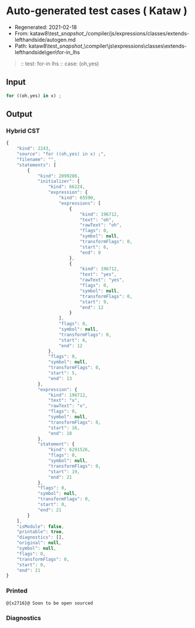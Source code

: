 # Auto-generated test cases ( Kataw )
- Regenerated: 2021-02-18
- From: kataw8\test\__snapshot__/compiler/js/expressions/classes/extends-lefthandside/autogen.md
- Path: kataw8\test\__snapshot__\compiler\js\expressions\classes\extends-lefthandside\gen\for-in_lhs
> :: test: for-in lhs
> :: case: (oh,yes)
## Input

`````js
for ((oh,yes) in x) ;
`````

## Output

### Hybrid CST

```javascript
{
    "kind": 2243,
    "source": "for ((oh,yes) in x) ;",
    "filename": "",
    "statements": [
        {
            "kind": 2099286,
            "initializer": {
                "kind": 66224,
                "expression": {
                    "kind": 65590,
                    "expressions": [
                        {
                            "kind": 196712,
                            "text": "oh",
                            "rawText": "oh",
                            "flags": 0,
                            "symbol": null,
                            "transformFlags": 0,
                            "start": 6,
                            "end": 8
                        },
                        {
                            "kind": 196712,
                            "text": "yes",
                            "rawText": "yes",
                            "flags": 0,
                            "symbol": null,
                            "transformFlags": 0,
                            "start": 9,
                            "end": 12
                        }
                    ],
                    "flags": 0,
                    "symbol": null,
                    "transformFlags": 0,
                    "start": 6,
                    "end": 12
                },
                "flags": 0,
                "symbol": null,
                "transformFlags": 0,
                "start": 5,
                "end": 13
            },
            "expression": {
                "kind": 196712,
                "text": "x",
                "rawText": "x",
                "flags": 0,
                "symbol": null,
                "transformFlags": 0,
                "start": 16,
                "end": 18
            },
            "statement": {
                "kind": 6291526,
                "flags": 0,
                "symbol": null,
                "transformFlags": 0,
                "start": 19,
                "end": 21
            },
            "flags": 0,
            "symbol": null,
            "transformFlags": 0,
            "start": 0,
            "end": 21
        }
    ],
    "isModule": false,
    "printable": true,
    "diagnostics": [],
    "original": null,
    "symbol": null,
    "flags": 0,
    "transformFlags": 0,
    "start": 0,
    "end": 21
}
```

### Printed

```javascript
@{x2716}@ Soon to be open sourced
```

### Diagnostics

```javascript

```

